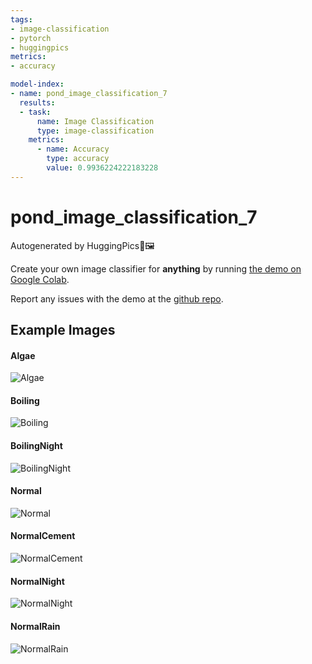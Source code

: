 ```yaml
---
tags:
- image-classification
- pytorch
- huggingpics
metrics:
- accuracy

model-index:
- name: pond_image_classification_7
  results:
  - task:
      name: Image Classification
      type: image-classification
    metrics:
      - name: Accuracy
        type: accuracy
        value: 0.9936224222183228
---
```


# pond_image_classification_7


Autogenerated by HuggingPics🤗🖼️

Create your own image classifier for **anything** by running [the demo on Google Colab](https://colab.research.google.com/github/nateraw/huggingpics/blob/main/HuggingPics.ipynb).

Report any issues with the demo at the [github repo](https://github.com/nateraw/huggingpics).


## Example Images


#### Algae

![Algae](images/Algae.png)

#### Boiling

![Boiling](images/Boiling.png)

#### BoilingNight

![BoilingNight](images/BoilingNight.png)

#### Normal

![Normal](images/Normal.png)

#### NormalCement

![NormalCement](images/NormalCement.png)

#### NormalNight

![NormalNight](images/NormalNight.png)

#### NormalRain

![NormalRain](images/NormalRain.png)
